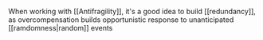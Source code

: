 When working with [[Antifragility]], it's a good idea to build [[redundancy]], as overcompensation builds opportunistic response to unanticipated [[ramdomness|random]] events
